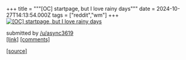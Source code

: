 +++
title = """[OC] startpage, but I love rainy days"""
date = 2024-10-27T14:13:54.000Z
tags = ["reddit","wm"]
+++
[![[OC] startpage, but I love rainy days](https://external-preview.redd.it/cjA2MzBvYmY0YnhkMTq-DvM1rL39uyPGZVYXR2w79MubSM2KyY8v6AZmFvuc.png?width=640&crop=smart&auto=webp&s=cf192e2399ad5bf3d752761f090d8f851fc8026f "[OC] startpage, but I love rainy days")](https://www.reddit.com/r/unixporn/comments/1gdbvcl/oc_startpage_but_i_love_rainy_days/)

submitted by [/u/async3619](https://www.reddit.com/user/async3619)  
[\[link\]](https://v.redd.it/idudkbbf4bxd1) [\[comments\]](https://www.reddit.com/r/unixporn/comments/1gdbvcl/oc_startpage_but_i_love_rainy_days/)

[[source]](https://www.reddit.com/r/unixporn/comments/1gdbvcl/oc_startpage_but_i_love_rainy_days/)
